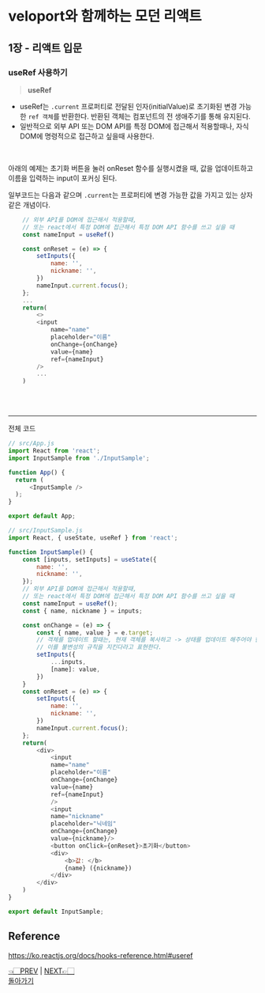 # veloport와 함께하는 모던 리액트
## 1장 - 리액트 입문
### useRef 사용하기
> __useRef__
- useRef는 `.current` 프로퍼티로 전달된 인자(initialValue)로 초기화된 변경 가능한 `ref 객체`를 반환한다. 반환된 객체는 컴포넌트의 전 생애주기를 통해 유지된다.
- 일반적으로 외부 API 또는 DOM API를 특정 DOM에 접근해서 적용할때나, 자식 DOM에 명령적으로 접근하고 싶을때 사용한다.
<br>

아래의 예제는 초기화 버튼을 눌러 onReset 함수를 실행시켰을 때, 값을 업데이트하고 <br>
이름을 입력하는 input이 포커싱 된다.
<br>

일부코드는 다음과 같으며 `.current`는 프로퍼티에 변경 가능한 값을 가지고 있는 상자같은 개념이다.
```javascript
    // 외부 API를 DOM에 접근해서 적용할때, 
    // 또는 react에서 특정 DOM에 접근해서 특정 DOM API 함수를 쓰고 싶을 때
    const nameInput = useRef()

    const onReset = (e) => {
        setInputs({
            name: '',
            nickname: '',
        })
        nameInput.current.focus();
    };
    ...
    return(
        <>
        <input 
            name="name" 
            placeholder="이름" 
            onChange={onChange} 
            value={name}
            ref={nameInput}
        />
        ...
    )
```

<br><br>
<hr>

전체 코드 

```javascript
// src/App.js
import React from 'react';
import InputSample from './InputSample';

function App() {
  return (
      <InputSample />
  );
}

export default App;
```

```javascript
// src/InputSample.js
import React, { useState, useRef } from 'react';

function InputSample() {
    const [inputs, setInputs] = useState({
        name: '',
        nickname: '',
    });
    // 외부 API를 DOM에 접근해서 적용할때, 
    // 또는 react에서 특정 DOM에 접근해서 특정 DOM API 함수를 쓰고 싶을 때
    const nameInput = useRef();
    const { name, nickname } = inputs;

    const onChange = (e) => {
        const { name, value } = e.target;
        // 객체를 업데이트 할때는, 현재 객체를 복사하고 -> 상태를 업데이트 해주어야 한다.
        // 이를 불변성의 규칙을 지킨다라고 표현한다.
        setInputs({
            ...inputs,
            [name]: value,
        })
    }
    const onReset = (e) => {
        setInputs({
            name: '',
            nickname: '',
        })
        nameInput.current.focus();
    };
    return(
        <div>
            <input 
            name="name" 
            placeholder="이름" 
            onChange={onChange} 
            value={name}
            ref={nameInput}
            />
            <input 
            name="nickname" 
            placeholder="닉네임" 
            onChange={onChange} 
            value={nickname}/>
            <button onClick={onReset}>초기화</button>
            <div>
                <b>값: </b>
                {name} ({nickname})
            </div>
        </div>
    )
}

export default InputSample;
```

## Reference
<https://ko.reactjs.org/docs/hooks-reference.html#useref>

[👈🏻PREV](https://github.com/ss-won/veloport-react/blob/master/Ch1/md/6.md) |
[NEXT👉🏻](https://github.com/ss-won/veloport-react/blob/master/Ch1/md/8.md) <br>
[돌아가기](https://github.com/ss-won/veloport-react)